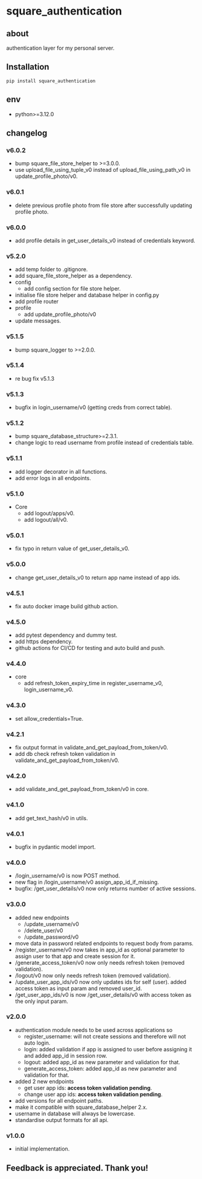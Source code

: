 # square_authentication

## about

authentication layer for my personal server.

## Installation

```shell
pip install square_authentication
```

## env

- python>=3.12.0

## changelog

### v6.0.2

- bump square_file_store_helper to >=3.0.0.
- use upload_file_using_tuple_v0 instead of upload_file_using_path_v0 in update_profile_photo/v0.

### v6.0.1

- delete previous profile photo from file store after successfully updating profile photo.

### v6.0.0

- add profile details in get_user_details_v0 instead of credentials keyword.

### v5.2.0

- add temp folder to .gitignore.
- add square_file_store_helper as a dependency.
- config
    - add config section for file store helper.
- initialise file store helper and database helper in config.py
- add profile router
- profile
    - add update_profile_photo/v0
- update messages.

### v5.1.5

- bump square_logger to >=2.0.0.

### v5.1.4

- re bug fix v5.1.3

### v5.1.3

- bugfix in login_username/v0 (getting creds from correct table).

### v5.1.2

- bump square_database_structure>=2.3.1.
- change logic to read username from profile instead of credentials table.

### v5.1.1

- add logger decorator in all functions.
- add error logs in all endpoints.

### v5.1.0

- Core
    - add logout/apps/v0.
    - add logout/all/v0.

### v5.0.1

- fix typo in return value of get_user_details_v0.

### v5.0.0

- change get_user_details_v0 to return app name instead of app ids.

### v4.5.1

- fix auto docker image build github action.

### v4.5.0

- add pytest dependency and dummy test.
- add https dependency.
- github actions for CI/CD for testing and auto build and push.

### v4.4.0

- core
    - add refresh_token_expiry_time in register_username_v0, login_username_v0.

### v4.3.0

- set allow_credentials=True.

### v4.2.1

- fix output format in validate_and_get_payload_from_token/v0.
- add db check refresh token validation in validate_and_get_payload_from_token/v0.

### v4.2.0

- add validate_and_get_payload_from_token/v0 in core.

### v4.1.0

- add get_text_hash/v0 in utils.

### v4.0.1

- bugfix in pydantic model import.

### v4.0.0

- /login_username/v0 is now POST method.
- new flag in /login_username/v0 assign_app_id_if_missing.
- bugfix: /get_user_details/v0 now only returns number of active sessions.

### v3.0.0

- added new endpoints
    - /update_username/v0
    - /delete_user/v0
    - /update_password/v0
- move data in password related endpoints to request body from params.
- /register_username/v0 now takes in app_id as optional parameter to assign user to that app and create session for it.
- /generate_access_token/v0 now only needs refresh token (removed validation).
- /logout/v0 now only needs refresh token (removed validation).
- /update_user_app_ids/v0 now only updates ids for self (user). added access token as input param and removed user_id.
- /get_user_app_ids/v0 is now /get_user_details/v0 with access token as the only input param.

### v2.0.0

- authentication module needs to be used across applications so
    - register_username: will not create sessions and therefore will not auto login.
    - login: added validation if app is assigned to user before assigning it and added app_id in session row.
    - logout: added app_id as new parameter and validation for that.
    - generate_access_token: added app_id as new parameter and validation for that.
- added 2 new endpoints
    - get user app ids: **access token validation pending**.
    - change user app ids: **access token validation pending**.
- add versions for all endpoint paths.
- make it compatible with square_database_helper 2.x.
- username in database will always be lowercase.
- standardise output formats for all api.

### v1.0.0

- initial implementation.

## Feedback is appreciated. Thank you!

